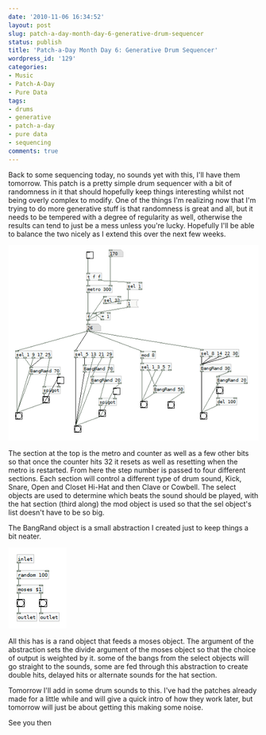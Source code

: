 ```yaml
---
date: '2010-11-06 16:34:52'
layout: post
slug: patch-a-day-month-day-6-generative-drum-sequencer
status: publish
title: 'Patch-a-Day Month Day 6: Generative Drum Sequencer'
wordpress_id: '129'
categories:
- Music
- Patch-A-Day
- Pure Data
tags:
- drums
- generative
- patch-a-day
- pure data
- sequencing
comments: true
---
```


Back to some sequencing today, no sounds yet with this, I'll have them tomorrow. This patch is a pretty simple drum sequencer with a bit of randomness in it that should hopefully keep things interesting whilst not being overly complex to modify. One of the things I'm realizing now that I'm trying to do more generative stuff is that randomness is great and all, but it needs to be tempered with a degree of regularity as well, otherwise the results can tend to just be a mess unless you're lucky. Hopefully I'll be able to balance the two nicely as I extend this over the next few weeks.



![Generative Sequencer](/a/2010-11-06-patch-a-day-month-day-6-generative-drum-sequencer/06-GenerativeSequencer.png)

The section at the top is the metro and counter as well as a few other bits so that once the counter hits 32 it resets as well as resetting when the metro is restarted. From here the step number is passed to four different sections. Each section will control a different type of drum sound, Kick, Snare, Open and Closet Hi-Hat and then Clave or Cowbell. The select objects are used to determine which beats the sound should be played, with the hat section (third along) the mod object is used so that the sel object's list doesn't have to be so big.

The BangRand object is a small abstraction I created just to keep things a bit neater.

![Bang Rand Abstraction](/a/2010-11-06-patch-a-day-month-day-6-generative-drum-sequencer/BangRand.png)

All this has is a rand object that feeds a moses object. The argument of the abstraction sets the divide argument of the moses object so that the choice of output is weighted by it. some of the bangs from the select objects will go straight to the sounds, some are fed through this abstraction to create double hits, delayed hits or alternate sounds for the hat section.

Tomorrow I'll add in some drum sounds to this. I've had the patches already made for a little while and will give a quick intro of how they work later, but tomorrow will just be about getting this making some noise.

See you then
